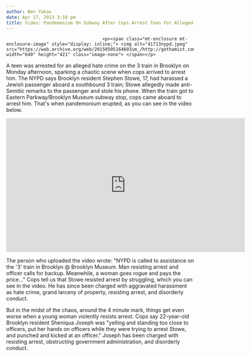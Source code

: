 ```yaml
---
author: Ben Yakas
date: Apr 17, 2013 3:18 pm
title: Video: Pandemonium On Subway After Cops Arrest Teen For Alleged Hate Crime
---
```


	
										<p><span class="mt-enclosure mt-enclosure-image" style="display: inline;"> <img alt="41713nypd.jpeg" src="https://web.archive.org/web/20150505164603im_/http://gothamist.com/attachments/byakas/41713nypd.jpeg" width="640" height="421" class="image-none"> </span></p>

<p>A teen was arrested for an alleged hate crime on the 3 train in Brooklyn on Monday afternoon, sparking a chaotic scene when cops arrived to arrest him. The NYPD says Brooklyn resident Stephen Stowe, 17, had harassed a Jewish passenger aboard a southbound 3 train; Stowe allegedly made anti-Semitic remarks to the passenger and stole his phone. When the train got to Eastern Parkway/Brooklyn Museum subway stop, cops came aboard to arrest him. That&apos;s when pandemonium erupted, as you can see in the video below. </p>

<p><iframe width="640" height="360" src="https://web.archive.org/web/20150505164603if_/http://www.youtube.com/embed/wRSBO76YZnc" frameborder="0" allowfullscreen></iframe></p>

<p>The person who uploaded the video wrote: &quot;NYPD is called to assistance on the &apos;3&apos; train in Brooklyn @ Brooklyn Museum. Man resisting arrest and officer calls for backup. Meanwhile, a woman goes rogue and pays the price...&quot; Cops tell us that Stowe resisted arrest by struggling, which you can see in the video. He has since been charged with aggravated harassment as hate crime, grand larceny of property, resisting arrest, and disorderly conduct.</p>

<p>But in the midst of the chaos, around the 4 minute mark, things get even worse when a young woman violently resists arrest. Cops say 22-year-old Brooklyn resident Sheniqua Joseph was &quot;yelling and standing too close to officers, put her hands on officers while they were trying to arrest Stowe, and punched and kicked at an officer.&quot; Joseph has been charged with resisting arrest, obstructing government administration, and disorderly conduct. </p>					
										
									
				